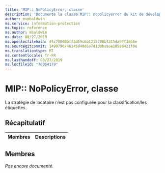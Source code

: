 ```yaml
---
title: 'MIP:: NoPolicyError, classe'
description: 'Documente la classe MIP:: nopolicyerror du kit de développement logiciel (SDK) Microsoft Information Protection (MIP).'
author: msmbaldwin
ms.service: information-protection
ms.topic: reference
ms.author: mbaldwin
ms.date: 08/27/2019
ms.openlocfilehash: 44c70000bff3d59c6b1215708b4315da97f3866e
ms.sourcegitcommit: 1499790746145d40d667d138baa6e18598421f0e
ms.translationtype: MT
ms.contentlocale: fr-FR
ms.lasthandoff: 08/27/2019
ms.locfileid: "70054179"
---
```

# <a name="class-mipnopolicyerror"></a>MIP:: NoPolicyError, classe 
La stratégie de locataire n’est pas configurée pour la classification/les étiquettes.
  
## <a name="summary"></a>Récapitulatif
 Membres                        | Descriptions                                
--------------------------------|---------------------------------------------
  
## <a name="members"></a>Membres
_Pas encore documenté._

